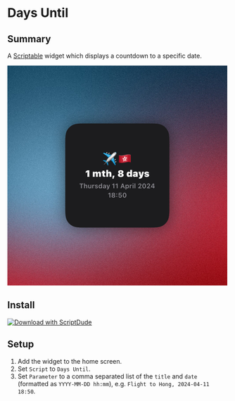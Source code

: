 # Days Until

## Summary

A [Scriptable](https://scriptable.app) widget which displays a countdown to a specific date.

<img src="./Days%20Until.jpg" width="500" alt="Days Until Widget Preview">

## Install

[![Download with ScriptDude](https://scriptdu.de/download.svg)](https://scriptdu.de/?name=Days%20Until&source=https%3A%2F%2Fraw.githubusercontent.com%2Felliott-liu%2Fscriptable%2Fmain%2Fdist%2FDays%2520Until.js&docs=https%3A%2F%2Fgithub.com%2FElliott-Liu%2Fscriptable%2Fblob%2Fmain%2Fsrc%2FDays%2520Until%2FREADME.md)

## Setup

1. Add the widget to the home screen.
2. Set `Script` to `Days Until`.
3. Set `Parameter` to a comma separated list of the `title` and `date` (formatted as `YYYY-MM-DD hh:mm`), e.g. `Flight to Hong, 2024-04-11 18:50`.
